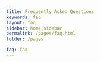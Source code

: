 ```yaml
---
title: Frequently Asked Questions
keywords: faq
layout: faq
sidebar: home_sidebar
permalink: /pages/faq.html
folder: /pages

faq: faq
---
```



